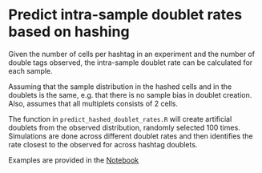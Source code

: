# Predict intra-sample doublet rates based on hashing

Given the number of cells per hashtag in an experiment and the number of double tags observed,  the intra-sample doublet rate can be calculated for each sample.

Assuming that the sample distribution in the hashed cells and in the doublets is the same, e.g. that there is no sample bias in doublet creation. Also, assumes that all multiplets consists of 2 cells.

The function in `predict_hashed_doublet_rates.R` will create artificial doublets from the observed distribution, randomly selected 100 times. Simulations are done across different doublet rates and then identifies the rate closest to the observed for across hashtag doublets.

Examples are provided in the [Notebook](doublet_rate_predictor.md)
